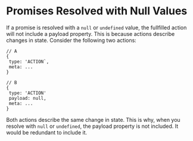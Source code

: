 # Promises Resolved with Null Values

If a promise is resolved with a `null` or `undefined` value, the fullfilled action will not include a payload property. This is because actions describe changes in state. Consider the following two actions:

```
// A
{
 type: 'ACTION`,
 meta: ...
}

// B
{
 type: 'ACTION'
 payload: null,
 meta: ...
}
```

Both actions describe the same change in state. This is why, when you resolve with `null` or `undefined`, the payload property is not included. It would be redundant to include it.
